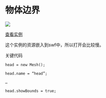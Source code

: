 # 物体边界

![](http://www.feng3d.me/wordpress/wp-content/uploads/2014/05/20140504215435-300x225.jpg)

[查看实例](http://www.feng3d.me/feng3dDemo/EntityShowBoundsTest.html)

这个实例的资源嵌入到swf中，所以打开会比较慢。

关键代码

```
head = new Mesh();

head.name = “head”;

…

head.showBounds = true;
```

